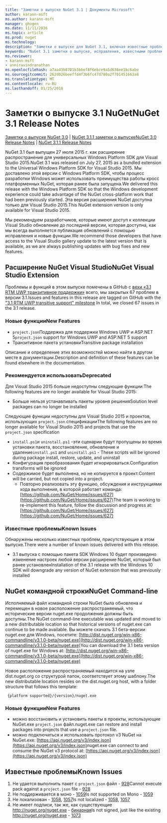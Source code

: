 ```yaml
---
title: "Заметки о выпуске NuGet 3.1 | Документы Microsoft"
author: karann-msft
ms.author: karann-msft
manager: ghogen
ms.date: 11/11/2016
ms.topic: article
ms.prod: nuget
ms.technology: 
description: "Заметки о выпуске для NuGet 3.1, включая известные проблемы, исправленные ошибки, добавленные функции и DCR."
keywords: "NuGet 3.1 заметки о выпуске, исправления, известными проблемами, добавлены функции, DCR"
ms.reviewer:
- karann-msft
- unniravindranathan
ms.openlocfilehash: a7aa43b8701b3bbef8f6ebce9a5d636ee1bc6abe
ms.sourcegitcommit: 262d026beeffd4f3b6fc47d780a2f701451663a8
ms.translationtype: MT
ms.contentlocale: ru-RU
ms.lasthandoff: 01/25/2018
---
```

# <a name="nuget-31-release-notes"></a><span data-ttu-id="f432f-104">Заметки о выпуске 3.1 NuGet</span><span class="sxs-lookup"><span data-stu-id="f432f-104">NuGet 3.1 Release Notes</span></span>

<span data-ttu-id="f432f-105">[Заметки о выпуске NuGet 3.0](../release-notes/nuget-3.0.0.md) | [NuGet 3.1.1 заметки о выпуске](../release-notes/nuget-3.1.1.md)</span><span class="sxs-lookup"><span data-stu-id="f432f-105">[NuGet 3.0 Release Notes](../release-notes/nuget-3.0.0.md) | [NuGet 3.1.1 Release Notes](../release-notes/nuget-3.1.1.md)</span></span>

<span data-ttu-id="f432f-106">NuGet 3.1 был выпущен 27 июля 2015 г. как расширение распространение для универсальных Windows Platform SDK для Visual Studio 2015.</span><span class="sxs-lookup"><span data-stu-id="f432f-106">NuGet 3.1 was released on July 27, 2015 as a bundled extension to the Universal Windows Platform SDK for Visual Studio 2015.</span></span> <span data-ttu-id="f432f-107">Мы доставлено этой версии с Windows Platform SDK, чтобы процесс разработки Windows может использовать преимущества работы кросс платформенных NuGet, которая ранее была запущена.</span><span class="sxs-lookup"><span data-stu-id="f432f-107">We delivered this release with the Windows Platform SDK so that the Windows development experience could take advantage of the NuGet cross-platform work that had been previously started.</span></span> <span data-ttu-id="f432f-108">Эта версия расширения NuGet доступна только для Visual Studio 2015.</span><span class="sxs-lookup"><span data-stu-id="f432f-108">This NuGet extension version is only available for Visual Studio 2015.</span></span>

<span data-ttu-id="f432f-109">Мы рекомендуем разработчиков, которые имеют доступ к коллекции Visual Studio обновление до последней версии, которая доступна, как мы всегда выполняется публикация обновлений с помощью исправления и новые функции.</span><span class="sxs-lookup"><span data-stu-id="f432f-109">We recommend those developers that have access to the Visual Studio gallery update to the latest version that is available, as we are always publishing updates with bug fixes and new features.</span></span>

## <a name="nuget-visual-studio-extension"></a><span data-ttu-id="f432f-110">Расширение NuGet Visual Studio</span><span class="sxs-lookup"><span data-stu-id="f432f-110">NuGet Visual Studio Extension</span></span>

<span data-ttu-id="f432f-111">Проблемы и функций в этом выпуске помечены в GitHub с [вехи «3.1 RTM UWP транзитивное поддержки»](https://github.com/NuGet/Home/issues?utf8=%E2%9C%93&q=is%3Aclosed+milestone%3A%223.1+RTM+UWP+transitive+support%22+) всего, мы закрытых 67 проблем в версии 3.1.</span><span class="sxs-lookup"><span data-stu-id="f432f-111">Issues and features in this release are tagged on GitHub with the ["3.1 RTM UWP transitive support" milestone](https://github.com/NuGet/Home/issues?utf8=%E2%9C%93&q=is%3Aclosed+milestone%3A%223.1+RTM+UWP+transitive+support%22+)  In total, we closed 67 issues in the 3.1 release.</span></span>

### <a name="new-features"></a><span data-ttu-id="f432f-112">Новые функции</span><span class="sxs-lookup"><span data-stu-id="f432f-112">New Features</span></span>

* <span data-ttu-id="f432f-113">`project.json`Поддержка для поддержки Windows UWP и ASP.NET 5</span><span class="sxs-lookup"><span data-stu-id="f432f-113">`project.json` support for Windows UWP and ASP.NET 5 support</span></span>
* <span data-ttu-id="f432f-114">Транзитивное пакета установки</span><span class="sxs-lookup"><span data-stu-id="f432f-114">Transitive package installation</span></span>

<span data-ttu-id="f432f-115">Описание и определение этих возможностей можно найти в другом месте в документации.</span><span class="sxs-lookup"><span data-stu-id="f432f-115">Description and definition of these features can be found elsewhere in the documentation.</span></span>

### <a name="deprecated"></a><span data-ttu-id="f432f-116">Рекомендуется использовать</span><span class="sxs-lookup"><span data-stu-id="f432f-116">Deprecated</span></span>

<span data-ttu-id="f432f-117">Для Visual Studio 2015 больше недоступны следующие функции:</span><span class="sxs-lookup"><span data-stu-id="f432f-117">The following features are no longer available for Visual Studio 2015:</span></span>

* <span data-ttu-id="f432f-118">Больше нельзя устанавливать пакеты уровня решения</span><span class="sxs-lookup"><span data-stu-id="f432f-118">Solution level packages can no longer be installed</span></span>

<span data-ttu-id="f432f-119">Следующие функции недоступны для Visual Studio 2015 и проектов, использующих `project.json` спецификации</span><span class="sxs-lookup"><span data-stu-id="f432f-119">The following features are no longer available for Visual Studio 2015 and projects that use the `project.json` specification</span></span>

* <span data-ttu-id="f432f-120">`install.ps1`и `uninstall.ps1` -эти сценарии будут пропущены во время установки пакета, восстановление, обновление и удаление</span><span class="sxs-lookup"><span data-stu-id="f432f-120">`install.ps1` and `uninstall.ps1` - These scripts will be ignored during package install, restore, update, and uninstall</span></span>
* <span data-ttu-id="f432f-121">Конфигурация преобразования будет игнорироваться.</span><span class="sxs-lookup"><span data-stu-id="f432f-121">Configuration transforms will be ignored</span></span>
* <span data-ttu-id="f432f-122">Содержимое будет выполнена, но не копируется в проект.</span><span class="sxs-lookup"><span data-stu-id="f432f-122">Content will be carried, but not copied into a project.</span></span>
    * <span data-ttu-id="f432f-123">Повторно реализовать эту функцию, обсуждения и инструкциями хода выполнения, в которой работает команда: [https://github.com/NuGet/Home/issues/627](https://github.com/NuGet/Home/issues/627)</span><span class="sxs-lookup"><span data-stu-id="f432f-123">The team is working to re-implement this feature, follow the discussion and progress at: [https://github.com/NuGet/Home/issues/627](https://github.com/NuGet/Home/issues/627)</span></span>


### <a name="known-issues"></a><span data-ttu-id="f432f-124">Известные проблемы</span><span class="sxs-lookup"><span data-stu-id="f432f-124">Known Issues</span></span>

<span data-ttu-id="f432f-125">Обнаружены несколько известных проблем, присутствующие в этом выпуске.</span><span class="sxs-lookup"><span data-stu-id="f432f-125">There were a number of known issues delivered with this release.</span></span>

* <span data-ttu-id="f432f-126">3.1 выпуска с помощью пакета SDK Windows 10 будет произведено изменение настроек любой версии расширение NuGet, который был ранее установлен</span><span class="sxs-lookup"><span data-stu-id="f432f-126">Installation of the 3.1 release with the Windows 10 SDK will downgrade any version of NuGet extension that was previously installed</span></span>

## <a name="nuget-command-line"></a><span data-ttu-id="f432f-127">NuGet командной строки</span><span class="sxs-lookup"><span data-stu-id="f432f-127">NuGet Command-line</span></span>

<span data-ttu-id="f432f-128">Исполняемый файл командной строки NuGet была обновлена и перемещен в новое расположение распространяемый, что исторические версии nuget.exe продолжения должны быть доступны.</span><span class="sxs-lookup"><span data-stu-id="f432f-128">The NuGet command-line executable was updated and moved to a new distributable location so that historical versions of nuget.exe can continue to be made available.</span></span>  <span data-ttu-id="f432f-129">Вы можете скачать 3.1 бета-версии nuget.exe для Windows, посетите: [http://dist.nuget.org/win-x86-commandline/v3.1.0-beta/nuget.exe](http://dist.nuget.org/win-x86-commandline/v3.1.0-beta/nuget.exe)</span><span class="sxs-lookup"><span data-stu-id="f432f-129">You can download the 3.1 beta version of nuget.exe for Windows at: [http://dist.nuget.org/win-x86-commandline/v3.1.0-beta/nuget.exe](http://dist.nuget.org/win-x86-commandline/v3.1.0-beta/nuget.exe)</span></span>

<span data-ttu-id="f432f-130">Новое расположение распространяемый находится на узле dist.nuget.org со структурой папок, соответствует этому шаблону.</span><span class="sxs-lookup"><span data-stu-id="f432f-130">The new distributable location resides on the dist.nuget.org host, with a folder structure that follows this template:</span></span>

     {platform supported}/{version}/nuget.exe

### <a name="new-features"></a><span data-ttu-id="f432f-131">Новые функции</span><span class="sxs-lookup"><span data-stu-id="f432f-131">New Features</span></span>

* <span data-ttu-id="f432f-132">можно восстановить и установить пакеты в проекты, использующие NuGet.exe `project.json` файл.</span><span class="sxs-lookup"><span data-stu-id="f432f-132">nuget.exe can restore and install packages into projects that use a `project.json` file.</span></span>
* <span data-ttu-id="f432f-133">можно подключиться и использовать протокол v3 NuGet на NuGet.exe: [https://api.nuget.org/v3/index.json](https://api.nuget.org/v3/index.json)</span><span class="sxs-lookup"><span data-stu-id="f432f-133">nuget.exe can connect to and consume the NuGet v3 protocol at: [https://api.nuget.org/v3/index.json](https://api.nuget.org/v3/index.json)</span></span>

## <a name="known-issues"></a><span data-ttu-id="f432f-134">Известные проблемы</span><span class="sxs-lookup"><span data-stu-id="f432f-134">Known Issues</span></span> ##

1.    <span data-ttu-id="f432f-135">Не удается выполнить пакет с `project.json` файл - [928](https://github.com/NuGet/Home/issues/928)</span><span class="sxs-lookup"><span data-stu-id="f432f-135">Cannot execute pack against a `project.json` file - [928](https://github.com/NuGet/Home/issues/928)</span></span>
2.    <span data-ttu-id="f432f-136">Не поддерживается в моно - [1059](https://github.com/NuGet/Home/issues/1059)</span><span class="sxs-lookup"><span data-stu-id="f432f-136">Is not supported on Mono - [1059](https://github.com/NuGet/Home/issues/1059)</span></span>
3.    <span data-ttu-id="f432f-137">Не локализован - [1058](https://github.com/NuGet/Home/issues/1058), [1057](https://github.com/NuGet/Home/issues/1057)</span><span class="sxs-lookup"><span data-stu-id="f432f-137">Is not localized - [1058](https://github.com/NuGet/Home/issues/1058),   [1057](https://github.com/NuGet/Home/issues/1057)</span></span>
4.    <span data-ttu-id="f432f-138">Не имеет подписи, так же, как существующие http://nuget.org/nuget.exe - [бинарная](https://github.com/NuGet/Home/issues/1073)</span><span class="sxs-lookup"><span data-stu-id="f432f-138">Is not signed, just like the existing http://nuget.org/nuget.exe - [1073](https://github.com/NuGet/Home/issues/1073)</span></span>
